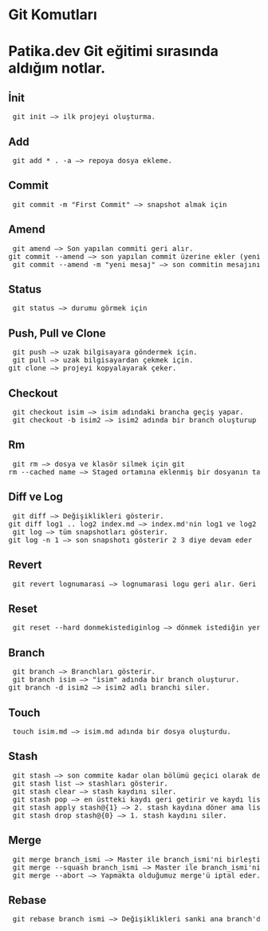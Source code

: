<!DOCTYPE html> <html lang="tr"> <head> <meta charset="UTF-8"> <meta name="viewport" content="width=device-width, initial-scale=1.0"> </head> <body> <h1>Git Komutları</h1> <h1>Patika.dev Git eğitimi sırasında aldığım notlar.</h1> <h2>İnit</h2> <pre> git init —> ilk projeyi oluşturma. </pre> <h2>Add</h2> <pre> git add * . -a —> repoya dosya ekleme. </pre> <h2>Commit</h2> <pre> git commit -m "First Commit" —> snapshot almak için </pre> <h2>Amend</h2> <pre> git amend —> Son yapılan commiti geri alır. <br>git commit --amend —> son yapılan commit üzerine ekler (yeni commit oluşturmaz).<br> git commit --amend -m "yeni mesaj" —> son commitin mesajını değiştirir. </pre> <h2>Status</h2> <pre> git status —> durumu görmek için </pre> <h2>Push, Pull ve Clone</h2> <pre> git push —> uzak bilgisayara göndermek için.<br> git pull —> uzak bilgisayardan çekmek için. <br>git clone —> projeyi kopyalayarak çeker. </pre> <h2>Checkout</h2> <pre> git checkout isim —> isim adındaki brancha geçiş yapar.<br> git checkout -b isim2 —> isim2 adında bir branch oluşturup direkt geçiş yapar. </pre> <h2>Rm</h2> <pre> git rm —> dosya ve klasör silmek için git <br>rm --cached name —> Staged ortamına eklenmiş bir dosyanın takibinin bırakılması yani untracked (izlenmeyen) hale getirilmesi sağlayan komuttur. </pre> <h2>Diff ve Log</h2> <pre> git diff —> Değişiklikleri gösterir. <br>git diff log1 .. log2 index.md —> index.md'nin log1 ve log2 arasındaki değişiklikleri gösterir.<br> git log —> tüm snapshotları gösterir. <br>git log -n 1 —> son snapshotı gösterir 2 3 diye devam eder </pre> <h2>Revert</h2> <pre> git revert lognumarasi —> lognumarasi logu geri alır. Geri alma logunu geri alırsak eski haline döner. </pre> <h2>Reset</h2> <pre> git reset --hard donmekistediginlog —> dönmek istediğin yere kadar olan logları siler. </pre> <h2>Branch</h2> <pre> git branch —> Branchları gösterir.<br> git branch isim —> "isim" adında bir branch oluşturur. <br>git branch -d isim2 —> isim2 adlı branchi siler. </pre> <h2>Touch</h2> <pre> touch isim.md —> isim.md adında bir dosya oluşturdu. </pre> <h2>Stash</h2> <pre> git stash —> son commite kadar olan bölümü geçici olarak depolar ve son commite döner.<br> git stash list —> stashları gösterir.<br> git stash clear —> stash kaydını siler.<br> git stash pop —> en üstteki kaydı geri getirir ve kaydı listeden siler.<br> git stash apply stash@{1} —> 2. stash kaydına döner ama listeden silmez.<br> git stash drop stash@{0} —> 1. stash kaydını siler. </pre> <h2>Merge</h2> <pre> git merge branch_ismi —> Master ile branch_ismi'ni birleştirir.<br> git merge --squash branch_ismi —> Master ile branch_ismi'ni birleştirir fakat branch_ismi'nin commit geçmişini tek bir commit'de toplar. Geçmişin çok uzamasını engeller. Bunu yaptıktan sonra son bir commit daha yapmamızı bekler.<br> git merge --abort —> Yapmakta olduğumuz merge'ü iptal eder. </pre> <h2>Rebase</h2> <pre> git rebase branch_ismi —> Değişiklikleri sanki ana branch'da yapmış gibi gösterir ve commit tarihçesine bir şey eklemez. </pre> </body> </html>
